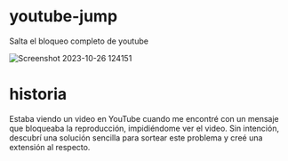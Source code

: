 # youtube-jump
Salta el bloqueo completo de youtube

![Screenshot 2023-10-26 124151](https://github.com/hbiblia/youtube-jump/assets/1939353/11d88787-bc9a-49d3-a820-13fb8bbc3b60)


# historia
Estaba viendo un video en YouTube cuando me encontré con un mensaje que bloqueaba la reproducción, impidiéndome ver el video. Sin intención, descubrí una solución sencilla para sortear este problema y creé una extensión al respecto.

